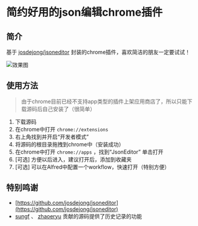 # 简约好用的json编辑chrome插件

## 简介

基于 [josdejong/jsoneditor](https://github.com/josdejong/jsoneditor) 封装的chrome插件，喜欢简洁的朋友一定要试试！

![效果图](https://raw.githubusercontent.com/sunzsh/chromeapp-jsonedit/master/screenshot.png)

## 使用方法
> 由于chrome目前已经不支持app类型的插件上架应用商店了，所以只能下载源码后自己安装了（很简单）

1. 下载源码
2. 在chrome中打开 `chrome://extensions`
3. 右上角找到并开启“开发者模式”
4. 将源码的根目录拖拽到chrome中（安装成功）
5. 在chrome中打开 `chrome://apps` ，找到“JsonEditor” 单击打开
6. \[可选\] 方便以后进入，建议打开后，添加到收藏夹
7. \[可选\] 可以在Alfred中配置一个workflow，快速打开（特别方便）

## 特别鸣谢
* [https://github.com/josdejong/jsoneditor](https://github.com/josdejong/jsoneditor) 
* [sungf](https://github.com/sungf) 、 [zhaoeryu](https://github.com/zhaoeryu)  贡献的源码提供了历史记录的功能
